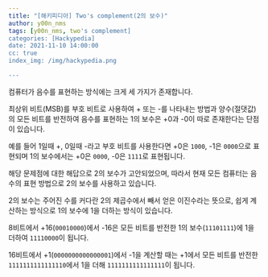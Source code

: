 ```yaml
---
title: "[해키피디아] Two's complement(2의 보수)"
author: y00n_nms
tags: [y00n_nms, two's complement]
categories: [Hackypedia]
date: 2021-11-10 14:00:00
cc: true
index_img: /img/hackypedia.png

---
```


컴퓨터가 음수를 표현하는 방식에는 크게 세 가지가 존재합니다.

최상위 비트(MSB)를 부호 비트로 사용하여 + 또는 -를 나타내는 방법과 양수(절댓값)의 모든 비트를 반전하여 음수를 표현하는 1의 보수은 +0과 -0이 따로 존재한다는 단점이 있습니다.

예를 들어 1일때 +, 0일때 -라고 부호 비트를 사용한다면 +0은 `1000`, -1은 `0000`으로 표현되며 1의 보수에서는 +0은 `0000`, -0은 `1111`로 표현됩니다.



해당 문제점에 대한 해답으로 2의 보수가 고안되었으며, 따라서 현재 모든 컴퓨터는 음수의 표현 방법으로 2의 보수를 사용하고 있습니다. 

2의 보수는 주어진 수를 커다란 2의 제곱수에서 빼서 얻은 이진수라는 뜻으로, 쉽게 계산하는 방식으로 1의 보수에 1을 더하는 방식이 있습니다.

8비트에서 +16(`00010000`)에서 -16은 모든 비트를 반전한 1의 보수(`11101111`)에 1을 더하여 `11110000`이 됩니다.

16비트에서 +1(`0000000000000001`)에서 -1을 계산할 때는 +1에서 모든 비트를 반전한 `1111111111111110`에서 1을 더해 `1111111111111111`이 됩니다.